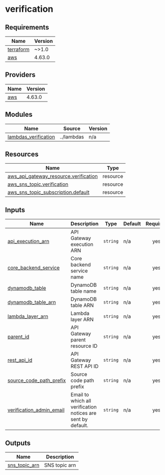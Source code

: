# verification

<!-- BEGINNING OF PRE-COMMIT-TERRAFORM DOCS HOOK -->
## Requirements

| Name | Version |
|------|---------|
| <a name="requirement_terraform"></a> [terraform](#requirement\_terraform) | ~>1.0 |
| <a name="requirement_aws"></a> [aws](#requirement\_aws) | 4.63.0 |

## Providers

| Name | Version |
|------|---------|
| <a name="provider_aws"></a> [aws](#provider\_aws) | 4.63.0 |

## Modules

| Name | Source | Version |
|------|--------|---------|
| <a name="module_lambdas_verification"></a> [lambdas\_verification](#module\_lambdas\_verification) | ../lambdas | n/a |

## Resources

| Name | Type |
|------|------|
| [aws_api_gateway_resource.verification](https://registry.terraform.io/providers/hashicorp/aws/4.63.0/docs/resources/api_gateway_resource) | resource |
| [aws_sns_topic.verification](https://registry.terraform.io/providers/hashicorp/aws/4.63.0/docs/resources/sns_topic) | resource |
| [aws_sns_topic_subscription.default](https://registry.terraform.io/providers/hashicorp/aws/4.63.0/docs/resources/sns_topic_subscription) | resource |

## Inputs

| Name | Description | Type | Default | Required |
|------|-------------|------|---------|:--------:|
| <a name="input_api_execution_arn"></a> [api\_execution\_arn](#input\_api\_execution\_arn) | API Gateway execution ARN | `string` | n/a | yes |
| <a name="input_core_backend_service"></a> [core\_backend\_service](#input\_core\_backend\_service) | Core backend service name | `string` | n/a | yes |
| <a name="input_dynamodb_table"></a> [dynamodb\_table](#input\_dynamodb\_table) | DynamoDB table name | `string` | n/a | yes |
| <a name="input_dynamodb_table_arn"></a> [dynamodb\_table\_arn](#input\_dynamodb\_table\_arn) | DynamoDB table ARN | `string` | n/a | yes |
| <a name="input_lambda_layer_arn"></a> [lambda\_layer\_arn](#input\_lambda\_layer\_arn) | Lambda layer ARN | `string` | n/a | yes |
| <a name="input_parent_id"></a> [parent\_id](#input\_parent\_id) | API Gateway parent resource ID | `string` | n/a | yes |
| <a name="input_rest_api_id"></a> [rest\_api\_id](#input\_rest\_api\_id) | API Gateway REST API ID | `string` | n/a | yes |
| <a name="input_source_code_path_prefix"></a> [source\_code\_path\_prefix](#input\_source\_code\_path\_prefix) | Source code path prefix | `string` | n/a | yes |
| <a name="input_verification_admin_email"></a> [verification\_admin\_email](#input\_verification\_admin\_email) | Email to which all verification notices are sent by default. | `string` | n/a | yes |

## Outputs

| Name | Description |
|------|-------------|
| <a name="output_sns_topic_arn"></a> [sns\_topic\_arn](#output\_sns\_topic\_arn) | SNS topic arn |
<!-- END OF PRE-COMMIT-TERRAFORM DOCS HOOK -->
